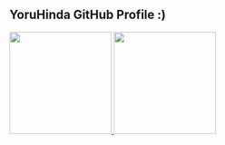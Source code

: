 ## YoruHinda GitHub Profile :)
<div>
  <a href="https://github.com/YoruHinda">
    <img height="180em" src="https://github-readme-stats.vercel.app/api?username=YoruHinda&show_icons=true&theme=dark&include_all_commits=true&count_private=true"/>
    <img height="180em" src="https://github-readme-stats.vercel.app/api/top-langs/?username=YoruHinda&layout=compact&langs_count=7&theme=dark"/>
    </a>
</div>
